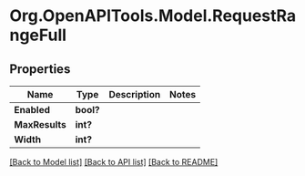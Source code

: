# Org.OpenAPITools.Model.RequestRangeFull

## Properties

Name | Type | Description | Notes
------------ | ------------- | ------------- | -------------
**Enabled** | **bool?** |  | 
**MaxResults** | **int?** |  | 
**Width** | **int?** |  | 

[[Back to Model list]](../README.md#documentation-for-models) [[Back to API list]](../README.md#documentation-for-api-endpoints) [[Back to README]](../README.md)

